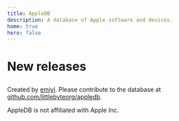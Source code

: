```yaml
---
title: AppleDB
description: A database of Apple software and devices.
home: true
hero: false
---
```


<homeTitle/>
<homeDeviceTypeCardWrapper/>

<div style="margin-bottom: 1em;"/>

<h1 style="margin-bottom: 1em;">New releases</h1>

<latestVersion/>

Created by [emiyl](https://twitter.com/emiyl0). Please contribute to the database at [github.com/littlebyteorg/appledb](https://github.com/littlebyteorg/appledb).

AppleDB is not affiliated with Apple Inc.
